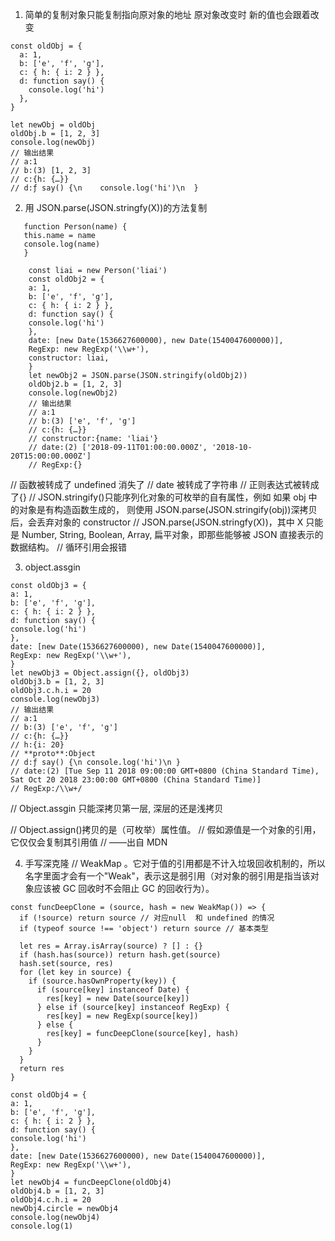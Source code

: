 1. 简单的复制对象只能复制指向原对象的地址 原对象改变时 新的值也会跟着改变

```
const oldObj = {
  a: 1,
  b: ['e', 'f', 'g'],
  c: { h: { i: 2 } },
  d: function say() {
    console.log('hi')
  },
}

let newObj = oldObj
oldObj.b = [1, 2, 3]
console.log(newObj)
// 输出结果
// a:1
// b:(3) [1, 2, 3]
// c:{h: {…}}
// d:ƒ say() {\n    console.log('hi')\n  }
```

2. 用 JSON.parse(JSON.stringfy(X))的方法复制

```
   function Person(name) {
   this.name = name
   console.log(name)
   }

    const liai = new Person('liai')
    const oldObj2 = {
    a: 1,
    b: ['e', 'f', 'g'],
    c: { h: { i: 2 } },
    d: function say() {
    console.log('hi')
    },
    date: [new Date(1536627600000), new Date(1540047600000)],
    RegExp: new RegExp('\\w+'),
    constructor: liai,
    }
    let newObj2 = JSON.parse(JSON.stringify(oldObj2))
    oldObj2.b = [1, 2, 3]
    console.log(newObj2)
    // 输出结果
    // a:1
    // b:(3) ['e', 'f', 'g']
    // c:{h: {…}}
    // constructor:{name: 'liai'}
    // date:(2) ['2018-09-11T01:00:00.000Z', '2018-10-20T15:00:00.000Z']
    // RegExp:{}
```

// 函数被转成了 undefined 消失了
// date 被转成了字符串
// 正则表达式被转成了{}
// JSON.stringify()只能序列化对象的可枚举的自有属性，例如 如果 obj 中的对象是有构造函数生成的， 则使用 JSON.parse(JSON.stringify(obj))深拷贝后，会丢弃对象的 constructor
// JSON.parse(JSON.stringfy(X))，其中 X 只能是 Number, String, Boolean, Array, 扁平对象，即那些能够被 JSON 直接表示的数据结构。
// 循环引用会报错

3. object.assgin

```
const oldObj3 = {
a: 1,
b: ['e', 'f', 'g'],
c: { h: { i: 2 } },
d: function say() {
console.log('hi')
},
date: [new Date(1536627600000), new Date(1540047600000)],
RegExp: new RegExp('\\w+'),
}
let newObj3 = Object.assign({}, oldObj3)
oldObj3.b = [1, 2, 3]
oldObj3.c.h.i = 20
console.log(newObj3)
// 输出结果
// a:1
// b:(3) ['e', 'f', 'g']
// c:{h: {…}}
// h:{i: 20}
// **proto**:Object
// d:ƒ say() {\n console.log('hi')\n }
// date:(2) [Tue Sep 11 2018 09:00:00 GMT+0800 (China Standard Time), Sat Oct 20 2018 23:00:00 GMT+0800 (China Standard Time)]
// RegExp:/\\w+/
```

// Object.assgin 只能深拷贝第一层, 深层的还是浅拷贝

// Object.assign()拷贝的是（可枚举）属性值。
// 假如源值是一个对象的引用，它仅仅会复制其引用值
// ——出自 MDN

4. 手写深克隆
   // WeakMap 。它对于值的引用都是不计入垃圾回收机制的，所以名字里面才会有一个"Weak"，表示这是弱引用（对对象的弱引用是指当该对象应该被 GC 回收时不会阻止 GC 的回收行为）。

```
const funcDeepClone = (source, hash = new WeakMap()) => {
  if (!source) return source // 对应null  和 undefined 的情况
  if (typeof source !== 'object') return source // 基本类型

  let res = Array.isArray(source) ? [] : {}
  if (hash.has(source)) return hash.get(source)
  hash.set(source, res)
  for (let key in source) {
    if (source.hasOwnProperty(key)) {
      if (source[key] instanceof Date) {
        res[key] = new Date(source[key])
      } else if (source[key] instanceof RegExp) {
        res[key] = new RegExp(source[key])
      } else {
        res[key] = funcDeepClone(source[key], hash)
      }
    }
  }
  return res
}

const oldObj4 = {
a: 1,
b: ['e', 'f', 'g'],
c: { h: { i: 2 } },
d: function say() {
console.log('hi')
},
date: [new Date(1536627600000), new Date(1540047600000)],
RegExp: new RegExp('\\w+'),
}
let newObj4 = funcDeepClone(oldObj4)
oldObj4.b = [1, 2, 3]
oldObj4.c.h.i = 20
newObj4.circle = newObj4
console.log(newObj4)
console.log(1)
```
